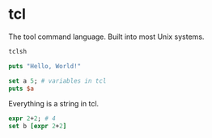 # tcl

The tool command language. Built into most Unix systems.

```bash
tclsh
```
```tcl
puts "Hello, World!"

set a 5; # variables in tcl
puts $a
```

Everything is a string in tcl.

```tcl
expr 2+2; # 4
set b [expr 2+2]
```

